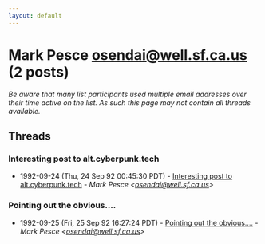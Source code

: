 ```yaml
---
layout: default
---
```


# Mark Pesce <osendai@well.sf.ca.us> (2 posts)

_Be aware that many list participants used multiple email addresses over their time active on the list. As such this page may not contain all threads available._

## Threads

### Interesting post to alt.cyberpunk.tech
+ 1992-09-24 (Thu, 24 Sep 92 00:45:30 PDT) - [Interesting post to alt.cyberpunk.tech](/archive/1992/09/edabc89a8f270cafcb5d558d067e5198da549c2b69c3664e175a4606e39f0898) - _Mark Pesce \<osendai@well.sf.ca.us\>_

### Pointing out the obvious....
+ 1992-09-25 (Fri, 25 Sep 92 16:27:24 PDT) - [Pointing out the obvious....](/archive/1992/09/31baaacc209deb13a95a3cb83d8cdc149943000deccc15c41b37ee3219550d01) - _Mark Pesce \<osendai@well.sf.ca.us\>_

